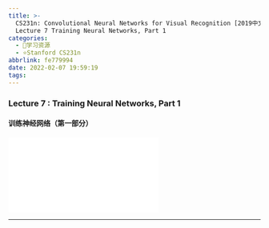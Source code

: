 ```yaml
---
title: >-
  CS231n: Convolutional Neural Networks for Visual Recognition [2019中文] -
  Lecture 7 Training Neural Networks, Part 1
categories:
  - 🌙学习资源
  - ⭐Stanford CS231n
abbrlink: fe779994
date: 2022-02-07 19:59:19
tags:
---
```


### Lecture 7 : Training Neural Networks, Part 1

#### 训练神经网络（第一部分）

<iframe src="//player.bilibili.com/player.html?aid=86713932&bvid=BV1K7411W7So&cid=150361601&page=7" scrolling="no" border="0" frameborder="no" framespacing="0" allowfullscreen="true"> </iframe>

<!--more-->

***
